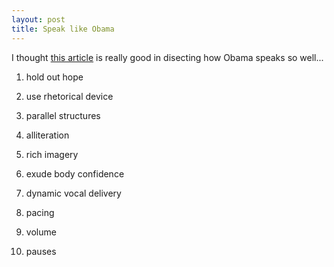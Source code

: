 ```yaml
---
layout: post
title: Speak like Obama
---
```


I thought [this article](http://www.businessweek.com/smallbiz/content/mar2008/sb2008033_156351.htm) is really good in disecting how Obama speaks so well...

1. hold out hope
2. use rhetorical device
  1. parallel structures
  2. alliteration
  3. rich imagery

4. exude body confidence
5. dynamic vocal delivery
  1. pacing
  2. volume
  3. pauses

